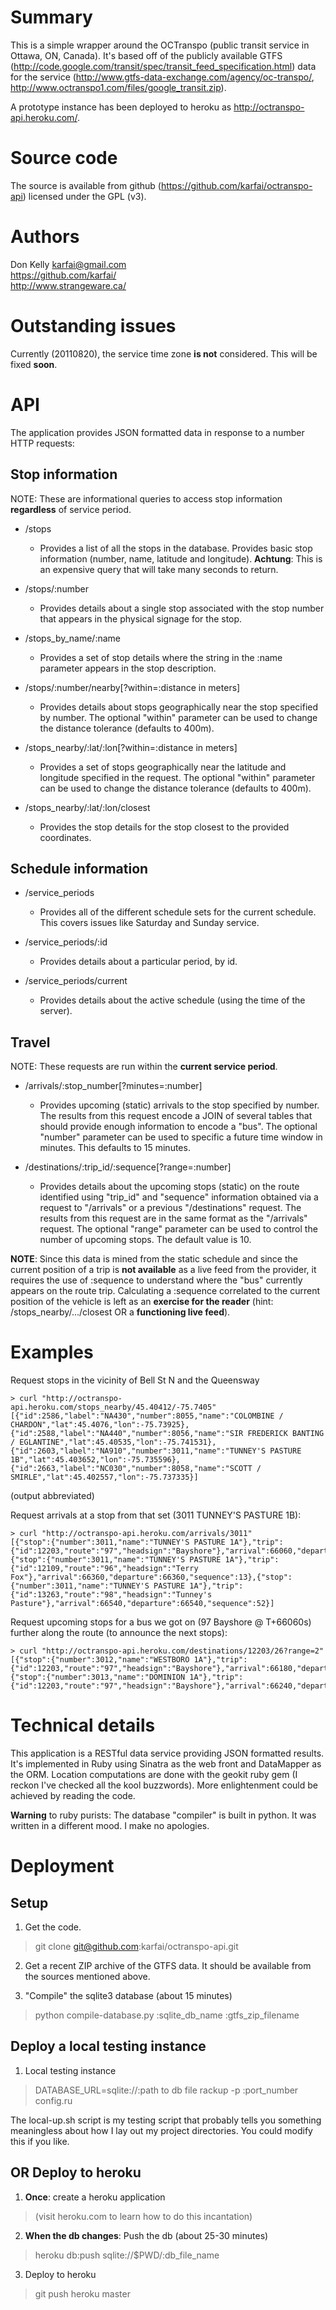 Summary
=======
This is a simple wrapper around the OCTranspo (public transit service in Ottawa, ON, Canada). It's based off of the publicly available GTFS (http://code.google.com/transit/spec/transit_feed_specification.html) data for the service (http://www.gtfs-data-exchange.com/agency/oc-transpo/, http://www.octranspo1.com/files/google_transit.zip).

A prototype instance has been deployed to heroku as http://octranspo-api.heroku.com/.

Source code
===========

The source is available from github (https://github.com/karfai/octranspo-api) licensed under the GPL (v3).

Authors
=======
Don Kelly <karfai@gmail.com>  
https://github.com/karfai/  
http://www.strangeware.ca/  

Outstanding issues
==================
Currently (20110820), the service time zone **is not** considered. This will be fixed **soon**.

API
===
The application provides JSON formatted data in response to a number HTTP requests:

Stop information
----------------
NOTE: These are informational queries to access stop information **regardless** of service period.

- /stops
  - Provides a list of all the stops in the database. Provides basic stop information (number, name, latitude and longitude). **Achtung**: This is an expensive query that will take many seconds to return.

- /stops/:number
  - Provides details about a single stop associated with the stop number that appears in the physical signage for the stop.

- /stops_by_name/:name
  - Provides a set of stop details where the string in the :name parameter appears in the stop description.

- /stops/:number/nearby[?within=:distance in meters]
  - Provides details about stops geographically near the stop specified by number. The optional "within" parameter can be used to change the distance tolerance (defaults to 400m).

- /stops_nearby/:lat/:lon[?within=:distance in meters]
  - Provides a set of stops geographically near the latitude and longitude specified in the request. The optional "within" parameter can be used to change the distance tolerance (defaults to 400m).

- /stops_nearby/:lat/:lon/closest
  - Provides the stop details for the stop closest to the provided coordinates.

Schedule information
--------------------
- /service_periods
  - Provides all of the different schedule sets for the current schedule. This covers issues like Saturday and Sunday service.

- /service_periods/:id
  - Provides details about a particular period, by id.

- /service_periods/current
  - Provides details about the active schedule (using the time of the server).

Travel
------
NOTE: These requests are run within the **current service period**.

- /arrivals/:stop_number[?minutes=:number]
  - Provides upcoming (static) arrivals to the stop specified by number. The results from this request encode a JOIN of several tables that should provide enough information to encode a "bus". The optional "number" parameter can be used to specific a future time window in minutes. This defaults to 15 minutes.

- /destinations/:trip_id/:sequence[?range=:number]
  - Provides details about the upcoming stops (static) on the route identified using "trip_id" and "sequence" information obtained via a request to "/arrivals" or a previous "/destinations" request. The results from this request are in the same format as the "/arrivals" request. The optional "range" parameter can be used to control the number of upcoming stops. The default value is 10.

**NOTE**: Since this data is mined from the static schedule and since the current position of a trip is **not available** as a live feed from the provider, it requires the use of :sequence to understand where the "bus" currently appears on the route trip. Calculating a :sequence correlated to the current position of the vehicle is left as an **exercise for the reader** (hint: /stops_nearby/.../closest OR a **functioning live feed**).

Examples
========
Request stops in the vicinity of Bell St N and the Queensway

    > curl "http://octranspo-api.heroku.com/stops_nearby/45.40412/-75.7405"
    [{"id":2586,"label":"NA430","number":8055,"name":"COLOMBINE / CHARDON","lat":45.4076,"lon":-75.73925},{"id":2588,"label":"NA440","number":8056,"name":"SIR FREDERICK BANTING / EGLANTINE","lat":45.40535,"lon":-75.741531},{"id":2603,"label":"NA910","number":3011,"name":"TUNNEY'S PASTURE 1B","lat":45.403652,"lon":-75.735596},{"id":2663,"label":"NC030","number":8058,"name":"SCOTT / SMIRLE","lat":45.402557,"lon":-75.737335}]

(output abbreviated)

Request arrivals at a stop from that set (3011 TUNNEY'S PASTURE 1B):

    > curl "http://octranspo-api.heroku.com/arrivals/3011"
    [{"stop":{"number":3011,"name":"TUNNEY'S PASTURE 1A"},"trip":{"id":12203,"route":"97","headsign":"Bayshore"},"arrival":66060,"departure":66060,"sequence":26},{"stop":{"number":3011,"name":"TUNNEY'S PASTURE 1A"},"trip":{"id":12109,"route":"96","headsign":"Terry Fox"},"arrival":66360,"departure":66360,"sequence":13},{"stop":{"number":3011,"name":"TUNNEY'S PASTURE 1A"},"trip":{"id":13263,"route":"98","headsign":"Tunney's Pasture"},"arrival":66540,"departure":66540,"sequence":52}]

Request upcoming stops for a bus we got on (97 Bayshore @ T+66060s) further along the route (to announce the next stops):

    > curl "http://octranspo-api.heroku.com/destinations/12203/26?range=2"
    [{"stop":{"number":3012,"name":"WESTBORO 1A"},"trip":{"id":12203,"route":"97","headsign":"Bayshore"},"arrival":66180,"departure":66180,"sequence":27},{"stop":{"number":3013,"name":"DOMINION 1A"},"trip":{"id":12203,"route":"97","headsign":"Bayshore"},"arrival":66240,"departure":66240,"sequence":28}]

Technical details
=================
This application is a RESTful data service providing JSON formatted results. It's implemented in Ruby using Sinatra as the web front and DataMapper as the ORM. Location computations are done with the geokit ruby gem (I reckon I've checked all the kool buzzwords). More enlightenment could be achieved by reading the code.

**Warning** to ruby purists: The database "compiler" is built in python. It was written in a different mood. I make no apologies.

Deployment
==========
Setup
-----
1. Get the code.

> git clone git@github.com:karfai/octranspo-api.git

2. Get a recent ZIP archive of the GTFS data. It should be available from the sources mentioned above.

3. "Compile" the sqlite3 database (about 15 minutes)

> python compile-database.py :sqlite_db_name :gtfs_zip_filename

Deploy a local testing instance
-------------------------------
1. Local testing instance

> DATABASE_URL=sqlite://:path to db file rackup -p :port_number config.ru

The local-up.sh script is my testing script that probably tells you something meaningless about how I lay out my project directories. You could modify this if you like.

OR Deploy to heroku
-------------------
1. **Once**: create a heroku application

> (visit heroku.com to learn how to do this incantation)

2. **When the db changes**: Push the db (about 25-30 minutes)

> heroku db:push sqlite://$PWD/:db_file_name

3. Deploy to heroku

> git push heroku master